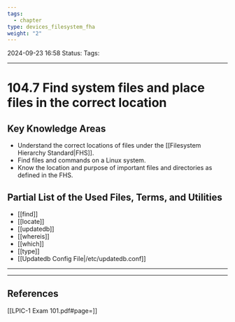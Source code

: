 ```yaml
---
tags:
  - chapter
type: devices_filesystem_fha
weight: "2"
---
```


2024-09-23 16:58
Status:
Tags:
___
# 104.7 Find system files and place files in the correct location

## Key Knowledge Areas
- Understand the correct locations of files under the [[Filesystem Hierarchy Standard|FHS]].
- Find files and commands on a Linux system.
- Know the location and purpose of important files and directories as defined in the FHS.

## Partial List of the Used Files, Terms, and Utilities
- [[find]]
- [[locate]]
- [[updatedb]]
- [[whereis]]
- [[which]]
- [[type]]
- [[Updatedb Config File|/etc/updatedb.conf]]

---

___
## References
[[LPIC-1 Exam 101.pdf#page=]]